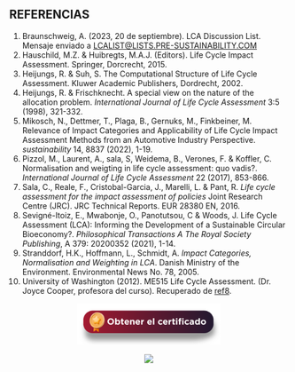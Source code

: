 ## REFERENCIAS


1. Braunschweig, A. (2023, 20 de septiembre). LCA Discussion List. Mensaje enviado a LCALIST@LISTS.PRE-SUSTAINABILITY.COM
2. Hauschild, M.Z. & Huibregts, M.A.J. (Editors). Life Cycle Impact Assessment. Springer, Dorcrecht, 2015.
3. Heijungs, R. & Suh, S. The Computational Structure of Life Cycle Assessment. Kluwer Academic Publishers, Dordrecht, 2002.
4. Heijungs, R. & Frischknecht. A special view on the nature of the allocation problem. *International Journal of Life Cycle Assessment* 3:5 (1998), 321-332.
5. Mikosch, N., Dettmer, T., Plaga, B., Gernuks, M., Finkbeiner, M. Relevance of Impact Categories and Applicability of Life Cycle Impact Assessment Methods from an Automotive
Industry Perspective. *sustainability* 14, 8837 (2022), 1-19.
6. Pizzol, M., Laurent, A., sala, S, Weidema, B., Verones, F. & Koffler, C. Normalisation and weigting in life cycle assessment: quo vadis?. *International Journal of Life Cycle Assessment* 22 (2017), 853-866.
7. Sala, C., Reale, F., Cristobal-Garcia, J., Marelli, L. & Pant, R. *Life cycle assessment for the impact assessment of policies* Joint Research Centre (JRC). JRC Technical Reports. EUR 28380 EN, 2016.
8. Sevigné-Itoiz, E., Mwabonje, O., Panotutsou, C & Woods, J. Life Cycle Assessment (LCA): Informing the Development of a Sustainable Circular Bioeconomy?. *Philosophical Transactions A* *The Royal Society Publishing*,  A 379: 20200352 (2021), 1-14.
9. Stranddorf, H.K., Hoffmann, L., Schmidt, A. *Impact Categories, Normalisation and Weighting in LCA*. Danish Ministry of the Environment. Environmental News No. 78, 2005.
10. University of Washington (2012). ME515 Life Cycle Assessment. (Dr. Joyce Cooper, profesora del curso). Recuperado de [ref8](https://www.washington.edu/students/crscat/meche.html#me515).

<div align="center">
   
   <a href="https://enlace-academico.escuelaing.edu.co/psc/FORMULARIO/EMPLOYEE/SA/c/EC_LOCALIZACION_RE.LC_FRM_ADMEDCO_FL.GBL" target="_blank"><img src="https://github.com/MaterialsCompTools/DRX-MaterialesCristalinos/blob/main/.graph/Logo%20Obtener%20certificado%20PNG.png" alt="R.LTWB" width="260" border="0" /></a>

</div>

<div align="center">
  <img src="https://github.com/jrchaconcito/REPOTEST/blob/main/.graph/escuela%20laura.png" width=40%><p>
</div>
